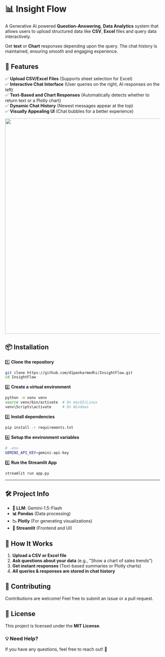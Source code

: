 # **📊 Insight Flow**

A Generative AI powered **Question-Answering**, **Data Analytics** system that allows users to upload structured data like **CSV**, **Excel** files and query data interactively.

Get **text** or **Chart** responses depending upon the query. The chat history is maintained, ensuring smooth and engaging experience.


## **🚀 Features**

✅ **Upload CSV/Excel Files** (Supports sheet selection for Excel)  
✅ **Interactive Chat Interface** (User queries on the right, AI responses on the left)  
✅ **Text-Based and Chart Responses** (Automatically detects whether to return text or a Plotly chart)  
✅ **Dynamic Chat History** (Newest messages appear at the top)  
✅ **Visually Appealing UI** (Chat bubbles for a better experience)


<div align="center">
<img src="https://github.com/user-attachments/assets/0fa40982-9b4f-4006-86ad-b4c26187adf9" width="700"/>
</div>


## **📦 Installation**

1️⃣ **Clone the repository**

```bash
git clone https://github.com/d1pankarmedhi/InsightFlow.git
cd InsightFlow
```

2️⃣ **Create a virtual environment**

```bash
python -m venv venv
source venv/bin/activate  # On macOS/Linux
venv\Scripts\activate     # On Windows
```

3️⃣ **Install dependencies**

```bash
pip install -r requirements.txt
```

4️⃣ **Setup the environment variables**

```bash
# .env
GEMINI_API_KEY=gemini-api-key
```

5️⃣ **Run the Streamlit App**

```bash
streamlit run app.py
```

---

## **🛠 Project Info**

- **🧠 LLM**: Gemini-1.5-Flash
- **📊 Pandas** (Data processing)
- **📉 Plotly** (For generating visualizations)
- **📢 Streamlit** (Frontend and UI)


## **🌟 How It Works**

1. **Upload a CSV or Excel file**
2. **Ask questions about your data** (e.g., "Show a chart of sales trends")
3. **Get instant responses** (Text-based summaries or Plotly charts)
4. **All queries & responses are stored in chat history**


<!--
## **📝 To-Do / Future Enhancements**

- [ ] **Enhance NLP Capabilities** for better query understanding
- [ ] **Add Authentication** to save user chat history
- [ ] **Improve UI/UX** with more customization options

--- -->

## **🤝 Contributing**

Contributions are welcome! Feel free to submit an issue or a pull request.


## **📜 License**

This project is licensed under the **MIT License**.


### **💡 Need Help?**

If you have any questions, feel free to reach out! 🚀
